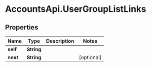 # AccountsApi.UserGroupListLinks

## Properties
Name | Type | Description | Notes
------------ | ------------- | ------------- | -------------
**self** | **String** |  | 
**next** | **String** |  | [optional] 

